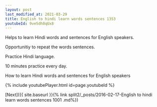 ```yaml
---
layout: post
last_modified_at: 2021-03-29
title: English to hindi learn words sentences 1353 
youtubeId: 9veSdh8qUx8
---
```

 
 
Helps to learn Hindi words and sentences for English speakers.

Opportunitiy to repeat the words sentences. 

Practice Hindi language. 
 
10 minutes practice every day. 
 
How to learn Hindi words and sentences for English speakers 
 
{% include youtubePlayer.html id=page.youtubeId %}
 
 
[Next]({{ site.baseurl }}{% link  split2/_posts/2016-02-17-English to hindi learn words sentences 1001 .md%})
 
